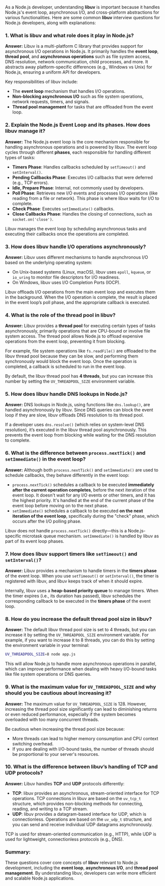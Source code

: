As a Node.js developer, understanding **libuv** is important because it handles Node.js's event loop, asynchronous I/O, and cross-platform abstractions for various functionalities. Here are some common **libuv** interview questions for Node.js developers, along with explanations:

### 1. **What is libuv and what role does it play in Node.js?**
   **Answer:**
   Libuv is a multi-platform C library that provides support for asynchronous I/O operations in Node.js. It primarily handles the **event loop**, **thread pool**, and **asynchronous operations** such as file system access, DNS resolution, network communication, child processes, and more. It abstracts away platform-specific differences (e.g., Windows vs Unix) for Node.js, ensuring a uniform API for developers.

   Key responsibilities of libuv include:
   - The **event loop** mechanism that handles I/O operations.
   - **Non-blocking asynchronous I/O** such as file system operations, network requests, timers, and signals.
   - **Thread pool management** for tasks that are offloaded from the event loop.

### 2. **Explain the Node.js Event Loop and its phases. How does libuv manage it?**
   **Answer:**
   The Node.js event loop is the core mechanism responsible for handling asynchronous operations and is powered by libuv. The event loop cycles through different **phases**, each responsible for handling different types of tasks:

   - **Timers Phase**: Handles callbacks scheduled by `setTimeout()` and `setInterval()`.
   - **Pending Callbacks Phase**: Executes I/O callbacks that were deferred (e.g., TCP errors).
   - **Idle, Prepare Phase**: Internal, not commonly used by developers.
   - **Poll Phase**: Retrieves new I/O events and processes I/O operations (like reading from a file or network). This phase is where libuv waits for I/O to complete.
   - **Check Phase**: Executes `setImmediate()` callbacks.
   - **Close Callbacks Phase**: Handles the closing of connections, such as `socket.on('close')`.

   Libuv manages the event loop by scheduling asynchronous tasks and executing their callbacks once the operations are completed.

### 3. **How does libuv handle I/O operations asynchronously?**
   **Answer:**
   Libuv uses different mechanisms to handle asynchronous I/O based on the underlying operating system:
   - On Unix-based systems (Linux, macOS), libuv uses `epoll`, `kqueue`, or `io_uring` to monitor file descriptors for I/O readiness.
   - On Windows, libuv uses I/O Completion Ports (IOCP).

   Libuv offloads I/O operations from the main event loop and executes them in the background. When the I/O operation is complete, the result is placed in the event loop’s poll phase, and the appropriate callback is executed.

### 4. **What is the role of the thread pool in libuv?**
   **Answer:**
   Libuv provides a **thread pool** for executing certain types of tasks asynchronously, primarily operations that are CPU-bound or involve file system access. The thread pool allows Node.js to offload expensive operations from the event loop, preventing it from blocking.

   For example, file system operations like `fs.readFile()` are offloaded to the libuv thread pool because they can be slow, and performing them synchronously would block the event loop. Once the operation is completed, a callback is scheduled to run in the event loop.

   By default, the libuv thread pool has **4 threads**, but you can increase this number by setting the `UV_THREADPOOL_SIZE` environment variable.

### 5. **How does libuv handle DNS lookups in Node.js?**
   **Answer:**
   DNS lookups in Node.js, using functions like `dns.lookup()`, are handled asynchronously by libuv. Since DNS queries can block the event loop if they are slow, libuv offloads DNS resolution to its thread pool.

   If a developer uses `dns.resolve()` (which relies on system-level DNS resolution), it’s executed in the libuv thread pool asynchronously. This prevents the event loop from blocking while waiting for the DNS resolution to complete.

### 6. **What is the difference between `process.nextTick()` and `setImmediate()` in the event loop?**
   **Answer:**
   Although both `process.nextTick()` and `setImmediate()` are used to schedule callbacks, they behave differently in the event loop:
   
   - `process.nextTick()` schedules a callback to be executed **immediately after the current operation completes**, before the next iteration of the event loop. It doesn't wait for any I/O events or other timers, and it has the highest priority. It's handled at the end of the current phase of the event loop before moving on to the next phase.
   - `setImmediate()` schedules a callback to be executed **on the next iteration of the event loop**, specifically during the "check" phase, which occurs after the I/O polling phase.

   Libuv does not handle `process.nextTick()` directly—this is a Node.js-specific microtask queue mechanism. `setImmediate()` is handled by libuv as part of its event loop phases.

### 7. **How does libuv support timers like `setTimeout()` and `setInterval()`?**
   **Answer:**
   Libuv provides a mechanism to handle timers in the **timers phase** of the event loop. When you use `setTimeout()` or `setInterval()`, the timer is registered with libuv, and libuv keeps track of when it should expire.

   Internally, libuv uses a **heap-based priority queue** to manage timers. When the timer expires (i.e., its duration has passed), libuv schedules the corresponding callback to be executed in the **timers phase** of the event loop.

### 8. **How do you increase the default thread pool size in libuv?**
   **Answer:**
   The default libuv thread pool size is set to 4 threads, but you can increase it by setting the `UV_THREADPOOL_SIZE` environment variable. For example, if you want to increase it to 8 threads, you can do this by setting the environment variable in your terminal:

   ```bash
   UV_THREADPOOL_SIZE=8 node app.js
   ```

   This will allow Node.js to handle more asynchronous operations in parallel, which can improve performance when dealing with heavy I/O-bound tasks like file system operations or DNS queries.

### 9. **What is the maximum value for `UV_THREADPOOL_SIZE` and why should you be cautious about increasing it?**
   **Answer:**
   The maximum value for `UV_THREADPOOL_SIZE` is 128. However, increasing the thread pool size significantly can lead to diminishing returns or even reduced performance, especially if the system becomes overloaded with too many concurrent threads.

   Be cautious when increasing the thread pool size because:
   - More threads can lead to higher memory consumption and CPU context switching overhead.
   - If you are dealing with I/O-bound tasks, the number of threads should be proportional to your server's resources.

### 10. **What is the difference between libuv’s handling of TCP and UDP protocols?**
   **Answer:**
   Libuv handles **TCP** and **UDP** protocols differently:
   - **TCP**: libuv provides an asynchronous, stream-oriented interface for TCP operations. TCP connections in libuv are based on the `uv_tcp_t` structure, which provides non-blocking methods for connecting, reading, and writing to a TCP stream.
   - **UDP**: libuv provides a datagram-based interface for UDP, which is connectionless. Operations are based on the `uv_udp_t` structure, and you can send and receive individual UDP datagrams asynchronously.

   TCP is used for stream-oriented communication (e.g., HTTP), while UDP is used for lightweight, connectionless protocols (e.g., DNS).

### Summary:
These questions cover core concepts of **libuv** relevant to Node.js development, including the **event loop**, **asynchronous I/O**, and **thread pool management**. By understanding libuv, developers can write more efficient and scalable Node.js applications.